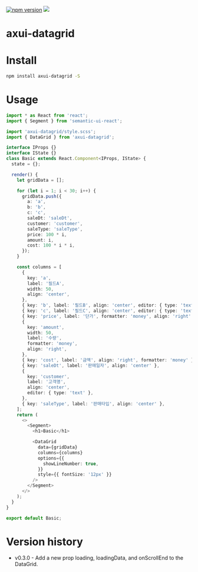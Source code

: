 [![npm version](https://badge.fury.io/js/axui-datagrid.svg)](https://badge.fury.io/js/axui-datagrid)
[![](https://img.shields.io/npm/dm/axui-datagrid.svg)](https://www.npmjs.com/package/axui-datagrid)

# axui-datagrid

# Install

```bash
npm install axui-datagrid -S
```

# Usage

```typescript jsx
import * as React from 'react';
import { Segment } from 'semantic-ui-react';

import 'axui-datagrid/style.scss';
import { DataGrid } from 'axui-datagrid';

interface IProps {}
interface IState {}
class Basic extends React.Component<IProps, IState> {
  state = {};

  render() {
    let gridData = [];

    for (let i = 1; i < 30; i++) {
      gridData.push({
        a: 'a',
        b: 'b',
        c: 'c',
        saleDt: 'saleDt',
        customer: 'customer',
        saleType: 'saleType',
        price: 100 * i,
        amount: i,
        cost: 100 * i * i,
      });
    }

    const columns = [
      {
        key: 'a',
        label: '필드A',
        width: 50,
        align: 'center',
      },
      { key: 'b', label: '필드B', align: 'center', editor: { type: 'text' } },
      { key: 'c', label: '필드C', align: 'center', editor: { type: 'text' } },
      { key: 'price', label: '단가', formatter: 'money', align: 'right' },
      {
        key: 'amount',
        width: 50,
        label: '수량',
        formatter: 'money',
        align: 'right',
      },
      { key: 'cost', label: '금액', align: 'right', formatter: 'money' },
      { key: 'saleDt', label: '판매일자', align: 'center' },
      {
        key: 'customer',
        label: '고객명',
        align: 'center',
        editor: { type: 'text' },
      },
      { key: 'saleType', label: '판매타입', align: 'center' },
    ];
    return (
      <>
        <Segment>
          <h1>Basic</h1>

          <DataGrid
            data={gridData}
            columns={columns}
            options={{
              showLineNumber: true,
            }}
            style={{ fontSize: '12px' }}
          />
        </Segment>
      </>
    );
  }
}

export default Basic;
```

# Version history

* v0.3.0 - Add a new prop loading, loadingData, and onScrollEnd to the DataGrid.
